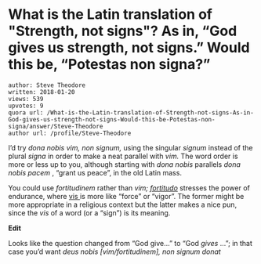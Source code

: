 # What is the Latin translation of "Strength, not signs"? As in, “God gives us strength, not signs.” Would this be, “Potestas non signa?”

	author: Steve Theodore
	written: 2018-01-20
	views: 539
	upvotes: 9
	quora url: /What-is-the-Latin-translation-of-Strength-not-signs-As-in-God-gives-us-strength-not-signs-Would-this-be-Potestas-non-signa/answer/Steve-Theodore
	author url: /profile/Steve-Theodore


I’d try _dona nobis vim, non signum,_ using the singular _signum_ instead of the plural _signa_ in order to make a neat parallel with _vim._ The word order is more or less up to you, although starting with _dona nobis_  parallels _dona nobis pacem_ , “grant us peace”, in the old Latin mass.

You could use _fortitudinem_  rather than _vim;_ _[fortitudo](http://www.perseus.tufts.edu/hopper/text?doc=fortitudo&fromdoc=Perseus%3Atext%3A1999.04.0059)_ stresses the power of endurance, where [vis ](http://www.perseus.tufts.edu/hopper/text?doc=Vis&fromdoc=Perseus%3Atext%3A1999.04.0059)is more like “force” or “vigor”. The former might be more appropriate in a religious context but the latter makes a nice pun, since the _vis_  of a word (or a “sign”) is its meaning.

__Edit__ 

Looks like the question changed from “God give…” to “God _gives_ …”; in that case you’d want _deus nobis [vim/fortitudinem], non signum donat_ 

